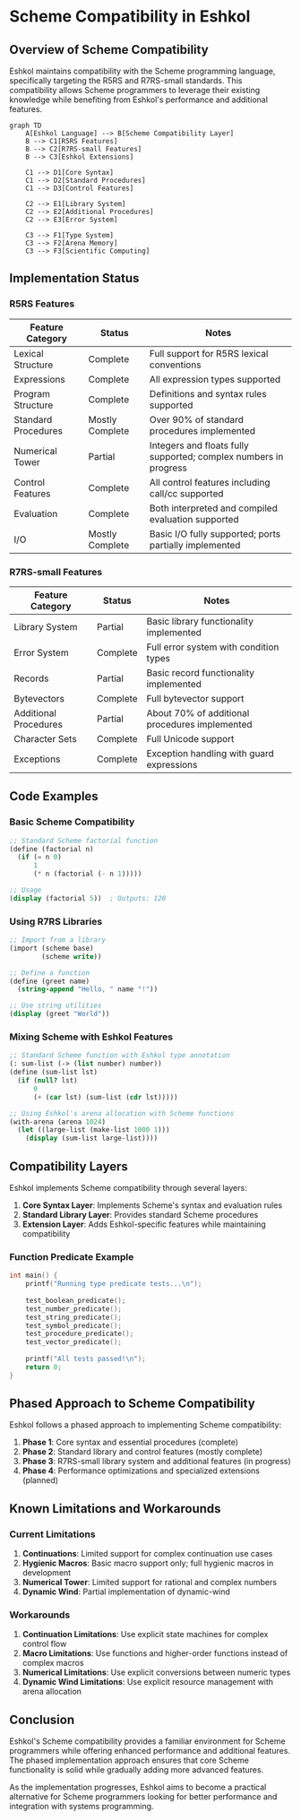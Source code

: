 # Scheme Compatibility in Eshkol

## Overview of Scheme Compatibility

Eshkol maintains compatibility with the Scheme programming language, specifically targeting the R5RS and R7RS-small standards. This compatibility allows Scheme programmers to leverage their existing knowledge while benefiting from Eshkol's performance and additional features.

```mermaid
graph TD
    A[Eshkol Language] --> B[Scheme Compatibility Layer]
    B --> C1[R5RS Features]
    B --> C2[R7RS-small Features]
    B --> C3[Eshkol Extensions]
    
    C1 --> D1[Core Syntax]
    C1 --> D2[Standard Procedures]
    C1 --> D3[Control Features]
    
    C2 --> E1[Library System]
    C2 --> E2[Additional Procedures]
    C2 --> E3[Error System]
    
    C3 --> F1[Type System]
    C3 --> F2[Arena Memory]
    C3 --> F3[Scientific Computing]
```

## Implementation Status

### R5RS Features

| Feature Category | Status | Notes |
|-----------------|--------|-------|
| Lexical Structure | Complete | Full support for R5RS lexical conventions |
| Expressions | Complete | All expression types supported |
| Program Structure | Complete | Definitions and syntax rules supported |
| Standard Procedures | Mostly Complete | Over 90% of standard procedures implemented |
| Numerical Tower | Partial | Integers and floats fully supported; complex numbers in progress |
| Control Features | Complete | All control features including call/cc supported |
| Evaluation | Complete | Both interpreted and compiled evaluation supported |
| I/O | Mostly Complete | Basic I/O fully supported; ports partially implemented |

### R7RS-small Features

| Feature Category | Status | Notes |
|-----------------|--------|-------|
| Library System | Partial | Basic library functionality implemented |
| Error System | Complete | Full error system with condition types |
| Records | Partial | Basic record functionality implemented |
| Bytevectors | Complete | Full bytevector support |
| Additional Procedures | Partial | About 70% of additional procedures implemented |
| Character Sets | Complete | Full Unicode support |
| Exceptions | Complete | Exception handling with guard expressions |

## Code Examples

### Basic Scheme Compatibility

```scheme
;; Standard Scheme factorial function
(define (factorial n)
  (if (= n 0)
      1
      (* n (factorial (- n 1)))))

;; Usage
(display (factorial 5))  ; Outputs: 120
```

### Using R7RS Libraries

```scheme
;; Import from a library
(import (scheme base)
        (scheme write))

;; Define a function
(define (greet name)
  (string-append "Hello, " name "!"))

;; Use string utilities
(display (greet "World"))
```

### Mixing Scheme with Eshkol Features

```scheme
;; Standard Scheme function with Eshkol type annotation
(: sum-list (-> (list number) number))
(define (sum-list lst)
  (if (null? lst)
      0
      (+ (car lst) (sum-list (cdr lst)))))

;; Using Eshkol's arena allocation with Scheme functions
(with-arena (arena 1024)
  (let ((large-list (make-list 1000 1)))
    (display (sum-list large-list))))
```

## Compatibility Layers

Eshkol implements Scheme compatibility through several layers:

1. **Core Syntax Layer**: Implements Scheme's syntax and evaluation rules
2. **Standard Library Layer**: Provides standard Scheme procedures
3. **Extension Layer**: Adds Eshkol-specific features while maintaining compatibility

### Function Predicate Example

```c
int main() {
    printf("Running type predicate tests...\n");
    
    test_boolean_predicate();
    test_number_predicate();
    test_string_predicate();
    test_symbol_predicate();
    test_procedure_predicate();
    test_vector_predicate();
    
    printf("All tests passed!\n");
    return 0;
}
```

## Phased Approach to Scheme Compatibility

Eshkol follows a phased approach to implementing Scheme compatibility:

1. **Phase 1**: Core syntax and essential procedures (complete)
2. **Phase 2**: Standard library and control features (mostly complete)
3. **Phase 3**: R7RS-small library system and additional features (in progress)
4. **Phase 4**: Performance optimizations and specialized extensions (planned)

## Known Limitations and Workarounds

### Current Limitations

1. **Continuations**: Limited support for complex continuation use cases
2. **Hygienic Macros**: Basic macro support only; full hygienic macros in development
3. **Numerical Tower**: Limited support for rational and complex numbers
4. **Dynamic Wind**: Partial implementation of dynamic-wind

### Workarounds

1. **Continuation Limitations**: Use explicit state machines for complex control flow
2. **Macro Limitations**: Use functions and higher-order functions instead of complex macros
3. **Numerical Limitations**: Use explicit conversions between numeric types
4. **Dynamic Wind Limitations**: Use explicit resource management with arena allocation

## Conclusion

Eshkol's Scheme compatibility provides a familiar environment for Scheme programmers while offering enhanced performance and additional features. The phased implementation approach ensures that core Scheme functionality is solid while gradually adding more advanced features.

As the implementation progresses, Eshkol aims to become a practical alternative for Scheme programmers looking for better performance and integration with systems programming.
